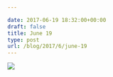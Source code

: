 ```yaml
---

date: 2017-06-19 18:32:00+00:00
draft: false
title: June 19
type: post
url: /blog/2017/6/june-19
---
```


![](/images/2017-06-19-20176june-19/image-asset.jpeg)

